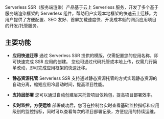 Serverless SSR（服务端渲染）产品基于云上 Serverless 服务，开发了多个基于服务端渲染框架的 Serverless 组件，帮助用户实现本地框架的快速云上迁移。为用户提供了方便配置、SEO 友好、首屏加载速度快、开发成本低的网页应用项目的开发/托管服务。

## 主要功能

- **应用快速迁移**
  通过 Serverless SSR 提供的模版，仅需配置您的应用名称，即可快速完成 SSR 应用的创建。
	您也可通过代码托管或本地上传，仅需几行简单改动，即可完成应用框架的快速迁移。

- **静态资源托管**
  Serverless SSR 支持通过静态资源托管的方式实现静态资源的自动分离，缩短应用冷启动时间，提高项目性能。
  
- **支持层部署**
  您可以通过自动创建层来托管项目依赖包，提高项目部署效率。

- **实时监控，方便运维**
  部署成功后，您可在控制台实时查看基础监控指标和应用级别的监控指标，同时可以查看每次的项目部署记录，方便应用的持续运维。
